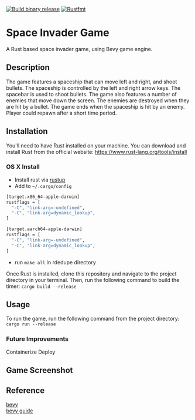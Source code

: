 [![Build binary release](https://github.com/noahgift/rdedupe/actions/workflows/release.yml/badge.svg)](https://github.com/noahgift/rdedupe/actions/workflows/release.yml)
[![Rustfmt](https://github.com/noahgift/rdedupe/actions/workflows/rustfmt.yml/badge.svg)](https://github.com/noahgift/rdedupe/actions/workflows/rustfmt.yml)

# Space Invader Game

A Rust based space invader game, using Bevy game engine.

## Description

The game features a spaceship that can move left and right, and shoot bullets. The spaceship is controlled by the left and right arrow keys. The spacebar is used to shoot bullets. The game also features a number of enemies that move down the screen. The enemies are destroyed when they are hit by a bullet. The game ends when the spaceship is hit by an enemy. Player could repawn after a short time period.

## Installation

You'll need to have Rust installed on your machine. You can download and install Rust from the official website: https://www.rust-lang.org/tools/install

### OS X Install

* Install rust via [rustup](https://rustup.rs/)
* Add to `~/.cargo/config`

```bash
[target.x86_64-apple-darwin]
rustflags = [
  "-C", "link-arg=-undefined",
  "-C", "link-arg=dynamic_lookup",
]

[target.aarch64-apple-darwin]
rustflags = [
  "-C", "link-arg=-undefined",
  "-C", "link-arg=dynamic_lookup",
]
```
* run `make all` in rdedupe directory


Once Rust is installed, clone this repository and navigate to the project directory in your terminal. Then, run the following command to build the timer:
``` cargo build --release ```

## Usage

To run the game, run the following command from the project directory:
``` cargo run --release ```


### Future Improvements

Containerize
Deploy

## Game Screenshot

## Reference
[bevy](https://bevyengine.org)\
[bevy guide](https://bevy-cheatbook.github.io)

